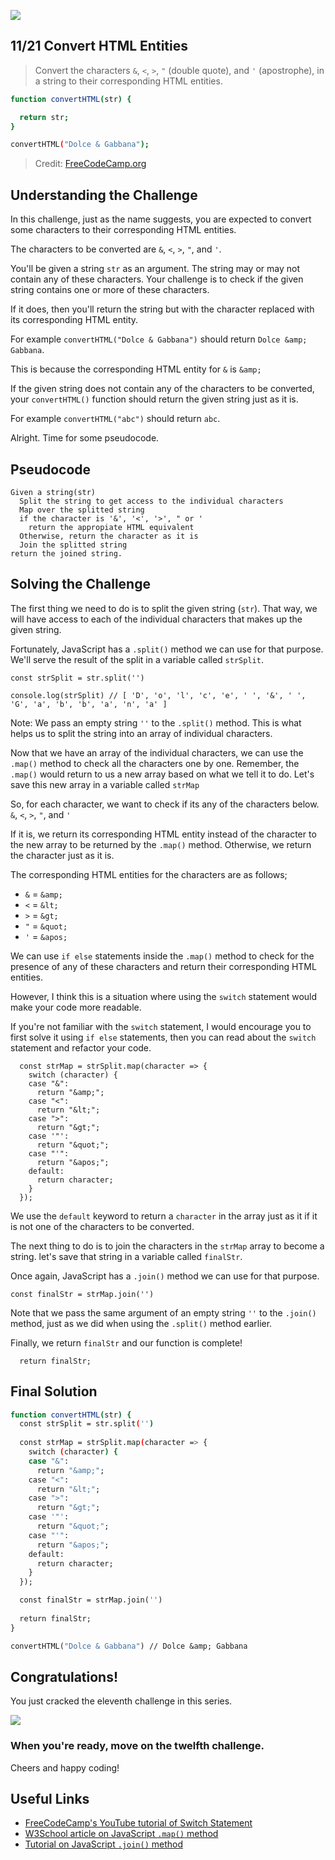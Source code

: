 ![](https://img.shields.io/badge/Coding-Challenges-darkgreen)

## 11/21 Convert HTML Entities
>Convert the characters `&`, `<`, `>`, `"` (double quote), and `'` (apostrophe), in a string to their corresponding HTML entities.

```bash
function convertHTML(str) {

  return str;
}

convertHTML("Dolce & Gabbana");
```
> Credit: [FreeCodeCamp.org](https://www.freecodecamp.org/learn/javascript-algorithms-and-data-structures/intermediate-algorithm-scripting/convert-html-entities)

## Understanding the Challenge

In this challenge, just as the name suggests, you are expected to convert some characters to their corresponding HTML entities.

The characters to be converted are `&`, `<`, `>`, `"`, and `'`.

You'll be given a string `str` as an argument. The string may or may not contain any of these characters. Your challenge is to check if the given string contains one or more of these characters. 

If it does, then you'll return the string but with the character replaced with its corresponding HTML entity.

For example `convertHTML("Dolce & Gabbana")` should return `Dolce &amp; Gabbana`. 

This is because the corresponding HTML entity for `&` is `&amp;`

If the given string does not contain any of the characters to be converted, your `convertHTML()` function should return the given string just as it is.

For example `convertHTML("abc")` should return `abc`.

Alright. Time for some pseudocode.

## Pseudocode

```
Given a string(str)
  Split the string to get access to the individual characters
  Map over the splitted string
  if the character is '&', '<', '>', " or '
    return the appropiate HTML equivalent
  Otherwise, return the character as it is
  Join the splitted string
return the joined string.
```

## Solving the Challenge

The first thing we need to do is to split the given string (`str`). That way, we will have access to each of the individual characters that makes up the given string. 

Fortunately, JavaScript has a `.split()` method we can use for that purpose. We'll serve the result of the split in a variable called `strSplit`.

```
const strSplit = str.split('')

console.log(strSplit) // [ 'D', 'o', 'l', 'c', 'e', ' ', '&', ' ', 'G', 'a', 'b', 'b', 'a', 'n', 'a' ]
```
Note: We pass an empty string `''` to the `.split()` method. This is what helps us to split the string into an array of individual characters.

Now that we have an array of the individual characters, we can use the `.map()` method to check all the characters one by one. Remember, the `.map()` would return to us a new array based on what we tell it to do. Let's save this new array in a variable called `strMap`

So, for each character, we want to check if its any of the characters below.
`&`, `<`, `>`, `"`, and `'`

If it is, we return its corresponding HTML entity instead of the character to the new array to be returned by the `.map()` method. Otherwise, we return the character just as it is.

The corresponding HTML entities for the characters are as follows;
- `&` = `&amp;` 
- `<` = `&lt;` 
- `>` = `&gt;` 
- `"` = `&quot;`
-  `'` = `&apos;`

We can use `if else` statements inside the `.map()` method to check for the presence of any of these characters and return their corresponding HTML entities.

However, I think this is a situation where using the `switch` statement would make your code more readable.

If you're not familiar with the `switch` statement, I would encourage you to first solve it using `if else` statements, then you can read about the `switch` statement and refactor your code.

```
  const strMap = strSplit.map(character => {
    switch (character) {
    case "&":
      return "&amp;";
    case "<":
      return "&lt;";
    case ">":
      return "&gt;";
    case '"':
      return "&quot;";
    case "'":
      return "&apos;";
    default:
      return character;
    }
  });
```

We use the `default` keyword to return a `character` in the array just as it if it is not one of the characters to be converted.

The next thing to do is to join the characters in the `strMap` array to become a string. let's save that string in a variable called `finalStr`.

Once again, JavaScript has a `.join()` method we can use for that purpose.

```
const finalStr = strMap.join('')
```
Note that we pass the same argument of an empty string `''` to the `.join()` method, just as we did when using the `.split()` method earlier.

Finally, we return `finalStr` and our function is complete!

```
  return finalStr;
```

## Final Solution

```bash
function convertHTML(str) {
  const strSplit = str.split('')
  
  const strMap = strSplit.map(character => {
    switch (character) {
    case "&":
      return "&amp;";
    case "<":
      return "&lt;";
    case ">":
      return "&gt;";
    case '"':
      return "&quot;";
    case "'":
      return "&apos;";
    default:
      return character;
    }
  });

  const finalStr = strMap.join('')  
  
  return finalStr;
}

convertHTML("Dolce & Gabbana") // Dolce &amp; Gabbana 
```
## Congratulations!
You just cracked the eleventh challenge in this series.

![](https://camo.githubusercontent.com/749155b89333c6d89386f5c98dd110e234a00f2aa1e864a5b3fecaf089aedb27/68747470733a2f2f6d656469612e67697068792e636f6d2f6d656469612f336f36664a31424d375232454252446e784b2f67697068792e676966)

### When you're ready, move on the twelfth challenge. 

Cheers and happy coding!


## Useful Links
- [FreeCodeCamp's YouTube tutorial of Switch Statement](https://youtu.be/fM5qnyasUYI)
- [W3School article on JavaScript `.map()` method](https://www.w3schools.com/jsref/jsref_map.asp)
- [Tutorial on JavaScript `.join()` method](https://www.geeksforgeeks.org/javascript-array-join-method/)
